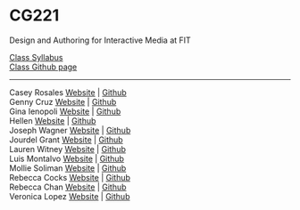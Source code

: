 # CG221
Design and Authoring for Interactive Media at FIT

<a href="https://docs.google.com/document/d/152AwrUuqHmqgYsu49s452VNzr2XAOTtThXVRnNUX5xc/edit?usp=sharing">Class Syllabus</a><br>
<a href="https://t-lamb.github.io/CG221/">Class Github page</a>

<hr>

Casey Rosales <a href="https://crosales97.github.io/CG221/">Website</a> | <a href="https://github.com/crosales97/CG221">Github</a>
<br>
Genny Cruz <a href="#">Website</a> | <a href="#">Github</a>
<br>
Gina Ienopoli <a href="https://ginaienopoli.github.io/CG221/">Website</a> | <a href="https://github.com/ginaienopoli/CG221">Github</a>
<br>
Hellen <a href="https://yenhwi.github.io/CG221/">Website</a> | <a href="https://github.com/yenhwi/CG221">Github</a>
<br>
Joseph Wagner <a href="https://jwagner25.github.io/CG221/">Website</a> | <a href="https://github.com/jwagner25/CG221">Github</a>
<br>
Jourdel Grant <a href="https://jourdelg.github.io/CG221/">Website</a> | <a href="https://github.com/jourdelg/CG221">Github</a>
<br>
Lauren Witney <a href="https://laurenwitney.github.io/CG221/">Website</a> | <a href="https://github.com/laurenwitney/CG221">Github</a>
<br>
Luis Montalvo <a href="https://luismfit.github.io/CG221/">Website</a> | <a href="https://github.com/luismfit/CG221">Github</a>
<br>
Mollie Soliman <a href="https://sol1143.github.io/CG221/">Website</a> | <a href="https://github.com/sol1143/CG221">Github</a>
<br>
Rebecca Cocks <a href="https://pootiedundidit.github.io/CG221/">Website</a> | <a href="https://github.com/pootiedundidit/CG221">Github</a>
<br>
Rebecca Chan <a href="#">Website</a> | <a href="#">Github</a>
<br>
Veronica Lopez <a href="https://veronica-lopez19.github.io/CG221/">Website</a> | <a href="https://github.com/veronica-lopez19/CG221">Github</a>

